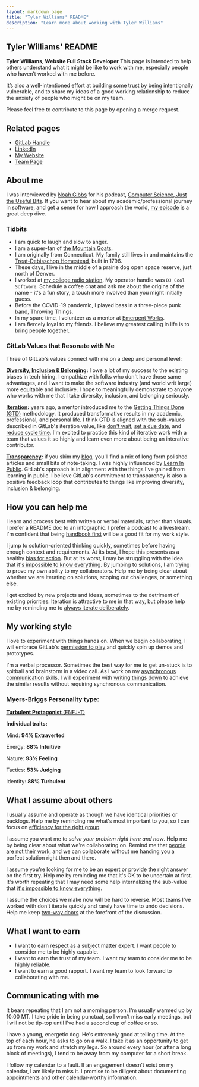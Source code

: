 ```yaml
---
layout: markdown_page
title: "Tyler Williams' README"
description: "Learn more about working with Tyler Williams"
---
```


## Tyler Williams' README

**Tyler Williams, Website Full Stack Developer** This page is intended to help others understand what it might be like to work with me, especially people who haven’t worked with me before. 

It’s also a well-intentioned effort at building some trust by being intentionally vulnerable, and to share my ideas of a good working relationship to reduce the anxiety of people who might be on my team.

Please feel free to contribute to this page by opening a merge request. 

## Related pages

- [GitLab Handle](https://gitlab.com/tywilliams)
- [LinkedIn](https://www.linkedin.com/in/tylerwilliamsct/)
- [My Website](https://ogdenstudios.xyz/)
- [Team Page](https://about.gitlab.com/company/team/#tywilliams)

## About me

I was interviewed by [Noah Gibbs](https://codefol.io/) for his podcast, [Computer Science, Just the Useful Bits](https://anchor.fm/just-the-useful-bits/). If you want to hear about my academic/professional journey in software, and get a sense for how I approach the world, [my episode](https://anchor.fm/just-the-useful-bits/episodes/With-Tyler-Williams-Hands-On-Teaching-Between-Students-Formal-and-Informal-Teaching-eitt1f) is a great deep dive. 

### Tidbits

- I am quick to laugh and slow to anger. 
- I am a super-fan of [the Mountain Goats](https://www.mountain-goats.com/). 
- I am originally from Connecticut. My family still lives in and maintains the [Treat-Debisschop Homestead](https://patch.com/connecticut/oxford-ct/historical-society-updating-house-book), built in 1796.
- These days, I live in the middle of a prairie dog open space reserve, just north of Denver.
- I worked at [my college radio station](https://whus.org). My operator handle was `DJ Cool Software`. Schedule a coffee chat and ask me about the origins of the name - it's a fun story, a touch more involved than you might initially guess.
- Before the COVID-19 pandemic, I played bass in a three-piece punk band, Throwing Things.
- In my spare time, I volunteer as a mentor at [Emergent Works](https://www.emergentworks.org/).
- I am fiercely loyal to my friends. I believe my greatest calling in life is to bring people together. 

### GitLab Values that Resonate with Me

Three of GitLab's values connect with me on a deep and personal level: 

**[Diversity, Inclusion & Belonging](https://about.gitlab.com/handbook/values/#diversity-inclusion):** I owe a lot of my success to the existing biases in tech hiring. I empathize with folks who don't have those same advantages, and I want to make the software industry (and world writ large) more equitable and inclusive. I hope to meaningfully demonstrate to anyone who works with me that I take diversity, inclusion, and belonging seriously. 

**[Iteration](https://about.gitlab.com/handbook/values/#iteration):** years ago, a mentor introduced me to the [Getting Things Done (GTD)](https://gettingthingsdone.com/) methodology. It produced transformative results in my academic, professional, and personal life. I think GTD is aligned with the sub-values described in GitLab's iteration value, like [don't wait](https://about.gitlab.com/handbook/values/#dont-wait), [set a due date](https://about.gitlab.com/handbook/values/#iteration), and [reduce cycle time](https://about.gitlab.com/handbook/values/#reduce-cycle-time). I'm excited to practice this kind of iterative work with a team that values it so highly and learn even more about being an interative contributor.

**[Transparency](https://about.gitlab.com/handbook/values/#transparency):** if you skim my [blog](https://ogdenstudios.xyz/blog), you'll find a mix of long form polished articles and small bits of note-taking. I was highly influenced by [Learn In Public](https://www.swyx.io/learn-in-public/). GitLab's approach is in alignment with the things I've gained from learning in public. I believe GitLab's commitment to transparency is also a positive feedback loop that contributes to things like improving diversity, inclusion & belonging. 

## How you can help me

I learn and process best with written or verbal materials, rather than visuals. I prefer a README doc to an infographic. I prefer a podcast to a livestream. I'm confident that being [handbook first](https://about.gitlab.com/handbook/handbook-usage/#why-handbook-first) will be a good fit for my work style.

I jump to solution-oriented thinking quickly, sometimes before having enough context and requirements. At its best, I hope this presents as a healthy [bias for action](https://about.gitlab.com/handbook/values/#bias-for-action). But at its worst, I may be struggling with the idea that [it's impossible to know everything](https://about.gitlab.com/handbook/values/#its-impossible-to-know-everything). By jumping to solutions, I am trying to prove my own ability to my collaborators. Help me by being clear about whether we are iterating on solutions, scoping out challenges, or something else. 

I get excited by new projects and ideas, sometimes to the detriment of existing priorities. Iteration is attractive to me in that way, but please help me by reminding me to [always iterate deliberately](https://about.gitlab.com/handbook/values/#always-iterate-deliberately).

## My working style

I love to experiment with things hands on. When we begin collaborating, I will embrace GitLab's [permission to play](https://about.gitlab.com/handbook/values/#permission-to-play) and quickly spin up demos and prototypes. 

I'm a verbal processor. Sometimes the best way for me to get un-stuck is to spitball and brainstorm in a video call. As I work on my [asynchronous communication](https://about.gitlab.com/handbook/communication/#asynchronous-communication) skills, I will experiment with [writing things down](https://about.gitlab.com/handbook/values/#write-things-down) to achieve the similar results without requiring synchronous communication.

### Myers-Briggs Personality type: 

[**Turbulent Protagonist** (ENFJ-T)](https://www.16personalities.com/enfj-personality)

**Individual traits:**

Mind: **94% Extraverted**

Energy: **88% Intuitive**

Nature: **93% Feeling**

Tactics: **53% Judging**

Identity: **88% Turbulent**

## What I assume about others

I usually assume and operate as though we have identical priorities or backlogs. Help me by reminding me what's most important to you, so I can focus on [efficiency for the right group](https://about.gitlab.com/handbook/values/#efficiency-for-the-right-group).

I assume you want me to _solve your problem right here and now_. Help me by being clear about what we're collaborating on. Remind me that [people are not their work](https://about.gitlab.com/handbook/values/#people-are-not-their-work), and we can collaborate without me handing you a perfect solution right then and there. 

I assume you're looking for me to be an expert or provide the right answer on the first try. Help me by reminding me that it's OK to be uncertain at first. It's worth repeating that I may need some help internalizing the sub-value that [it's impossible to know everything](https://about.gitlab.com/handbook/values/#its-impossible-to-know-everything). 

I assume the choices we make now will be hard to reverse. Most teams I've worked with don't iterate quickly and rarely have time to undo decisions. Help me keep [two-way doors](https://about.gitlab.com/handbook/values/#make-two-way-door-decisions) at the forefront of the discussion.

## What I want to earn

- I want to earn respect as a subject matter expert. I want people to consider me to be highly capable.
- I want to earn the trust of my team. I want my team to consider me to be highly reliable.
- I want to earn a good rapport. I want my team to look forward to collaborating with me.

## Communicating with me

It bears repeating that I am not a morning person. I'm usually warmed up by 10:00 MT. I take pride in being punctual, so I won't miss early meetings, but I will not be tip-top until I've had a second cup of coffee or so. 

I have a young, energetic dog. He's extremely good at telling time. At the top of each hour, he asks to go on a walk. I take it as an opportunity to get up from my work and stretch my legs. So around every hour (or after a long block of meetings), I tend to be away from my computer for a short break.

I follow my calendar to a fault. If an engagement doesn't exist on my calendar, I am likely to miss it. I promise to be diligent about documenting appointments and other calendar-worthy information. 